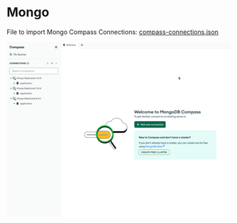 # Mongo

File to import Mongo Compass Connections: [compass-connections.json](compass-connections.json)

![Mongo Compass](/docs/002-mongo-compass.png)